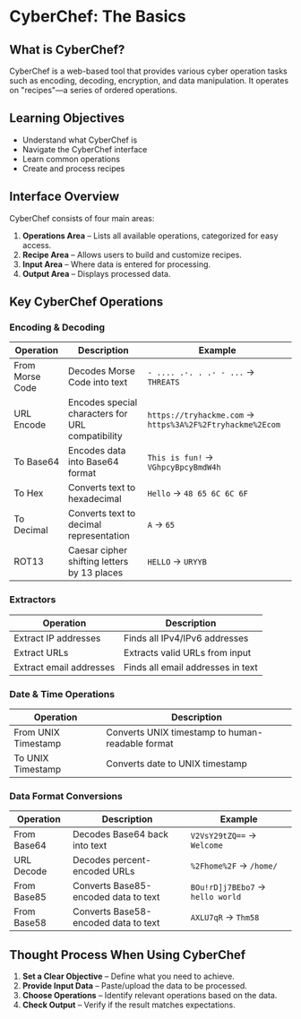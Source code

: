 # CyberChef: The Basics

## What is CyberChef?
CyberChef is a web-based tool that provides various cyber operation tasks such as encoding, decoding, encryption, and data manipulation. It operates on "recipes"—a series of ordered operations.

## Learning Objectives
- Understand what CyberChef is
- Navigate the CyberChef interface
- Learn common operations
- Create and process recipes

## Interface Overview
CyberChef consists of four main areas:
1. **Operations Area** – Lists all available operations, categorized for easy access.
2. **Recipe Area** – Allows users to build and customize recipes.
3. **Input Area** – Where data is entered for processing.
4. **Output Area** – Displays processed data.

## Key CyberChef Operations
### Encoding & Decoding
| Operation       | Description                                      | Example |
|----------------|--------------------------------------------------|---------|
| From Morse Code | Decodes Morse Code into text                    | `- .... .-. . .- - ...` → `THREATS` |
| URL Encode     | Encodes special characters for URL compatibility | `https://tryhackme.com` → `https%3A%2F%2Ftryhackme%2Ecom` |
| To Base64      | Encodes data into Base64 format                  | `This is fun!` → `VGhpcyBpcyBmdW4h` |
| To Hex         | Converts text to hexadecimal                     | `Hello` → `48 65 6C 6C 6F` |
| To Decimal     | Converts text to decimal representation          | `A` → `65` |
| ROT13          | Caesar cipher shifting letters by 13 places      | `HELLO` → `URYYB` |

### Extractors
| Operation                | Description |
|--------------------------|-------------|
| Extract IP addresses     | Finds all IPv4/IPv6 addresses |
| Extract URLs             | Extracts valid URLs from input |
| Extract email addresses  | Finds all email addresses in text |

### Date & Time Operations
| Operation            | Description |
|----------------------|-------------|
| From UNIX Timestamp | Converts UNIX timestamp to human-readable format |
| To UNIX Timestamp   | Converts date to UNIX timestamp |

### Data Format Conversions
| Operation       | Description                                       | Example |
|---------------|-------------------------------------------------|---------|
| From Base64   | Decodes Base64 back into text                   | `V2VsY29tZQ==` → `Welcome` |
| URL Decode    | Decodes percent-encoded URLs                    | `%2Fhome%2F` → `/home/` |
| From Base85   | Converts Base85-encoded data to text            | `BOu!rD]j7BEbo7` → `hello world` |
| From Base58   | Converts Base58-encoded data to text            | `AXLU7qR` → `Thm58` |

## Thought Process When Using CyberChef
1. **Set a Clear Objective** – Define what you need to achieve.
2. **Provide Input Data** – Paste/upload the data to be processed.
3. **Choose Operations** – Identify relevant operations based on the data.
4. **Check Output** – Verify if the result matches expectations.


